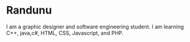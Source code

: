 # Randunu
I am a graphic designer and software engineering student. I am learning C++, java,c#, HTML, CSS, Javascript, and PHP.
